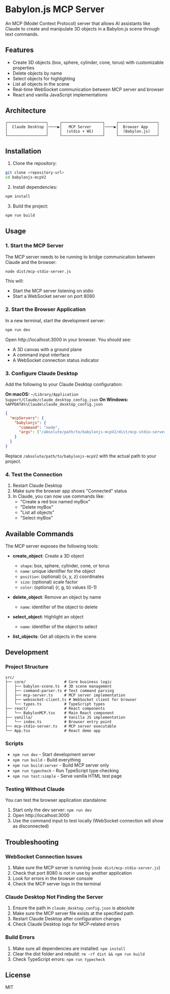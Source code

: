 # Babylon.js MCP Server

An MCP (Model Context Protocol) server that allows AI assistants like Claude to create and manipulate 3D objects in a Babylon.js scene through text commands.

## Features

- Create 3D objects (box, sphere, cylinder, cone, torus) with customizable properties
- Delete objects by name
- Select objects for highlighting
- List all objects in the scene
- Real-time WebSocket communication between MCP server and browser
- React and vanilla JavaScript implementations

## Architecture

```
┌─────────────────┐     ┌──────────────────┐     ┌─────────────────┐
│  Claude Desktop │────▶│   MCP Server     │────▶│  Browser App    │
│                 │     │  (stdio + WS)    │     │  (Babylon.js)   │
└─────────────────┘     └──────────────────┘     └─────────────────┘
```

## Installation

1. Clone the repository:
```bash
git clone <repository-url>
cd babylonjs-mcpV2
```

2. Install dependencies:
```bash
npm install
```

3. Build the project:
```bash
npm run build
```

## Usage

### 1. Start the MCP Server

The MCP server needs to be running to bridge communication between Claude and the browser:

```bash
node dist/mcp-stdio-server.js
```

This will:
- Start the MCP server listening on stdio
- Start a WebSocket server on port 8080

### 2. Start the Browser Application

In a new terminal, start the development server:

```bash
npm run dev
```

Open http://localhost:3000 in your browser. You should see:
- A 3D canvas with a ground plane
- A command input interface
- A WebSocket connection status indicator

### 3. Configure Claude Desktop

Add the following to your Claude Desktop configuration:

**On macOS:** `~/Library/Application Support/Claude/claude_desktop_config.json`
**On Windows:** `%APPDATA%\Claude\claude_desktop_config.json`

```json
{
  "mcpServers": {
    "babylonjs": {
      "command": "node",
      "args": ["/absolute/path/to/babylonjs-mcpV2/dist/mcp-stdio-server.js"]
    }
  }
}
```

Replace `/absolute/path/to/babylonjs-mcpV2` with the actual path to your project.

### 4. Test the Connection

1. Restart Claude Desktop
2. Make sure the browser app shows "Connected" status
3. In Claude, you can now use commands like:
   - "Create a red box named myBox"
   - "Delete myBox"
   - "List all objects"
   - "Select myBox"

## Available Commands

The MCP server exposes the following tools:

- **create_object**: Create a 3D object
  - `shape`: box, sphere, cylinder, cone, or torus
  - `name`: unique identifier for the object
  - `position`: (optional) {x, y, z} coordinates
  - `size`: (optional) scale factor
  - `color`: (optional) {r, g, b} values (0-1)

- **delete_object**: Remove an object by name
  - `name`: identifier of the object to delete

- **select_object**: Highlight an object
  - `name`: identifier of the object to select

- **list_objects**: Get all objects in the scene

## Development

### Project Structure

```
src/
├── core/                 # Core business logic
│   ├── babylon-scene.ts  # 3D scene management
│   ├── command-parser.ts # Text command parsing
│   ├── mcp-server.ts     # MCP server implementation
│   ├── websocket-client.ts # WebSocket client for browser
│   └── types.ts          # TypeScript types
├── react/                # React components
│   └── BabylonMCP.tsx    # Main React component
├── vanilla/              # Vanilla JS implementation
│   └── index.ts          # Browser entry point
├── mcp-stdio-server.ts   # MCP server executable
└── App.tsx               # React demo app
```

### Scripts

- `npm run dev` - Start development server
- `npm run build` - Build everything
- `npm run build:server` - Build MCP server only
- `npm run typecheck` - Run TypeScript type checking
- `npm run test:simple` - Serve vanilla HTML test page

### Testing Without Claude

You can test the browser application standalone:

1. Start only the dev server: `npm run dev`
2. Open http://localhost:3000
3. Use the command input to test locally (WebSocket connection will show as disconnected)

## Troubleshooting

### WebSocket Connection Issues

1. Make sure the MCP server is running (`node dist/mcp-stdio-server.js`)
2. Check that port 8080 is not in use by another application
3. Look for errors in the browser console
4. Check the MCP server logs in the terminal

### Claude Desktop Not Finding the Server

1. Ensure the path in `claude_desktop_config.json` is absolute
2. Make sure the MCP server file exists at the specified path
3. Restart Claude Desktop after configuration changes
4. Check Claude Desktop logs for MCP-related errors

### Build Errors

1. Make sure all dependencies are installed: `npm install`
2. Clear the dist folder and rebuild: `rm -rf dist && npm run build`
3. Check TypeScript errors: `npm run typecheck`

## License

MIT